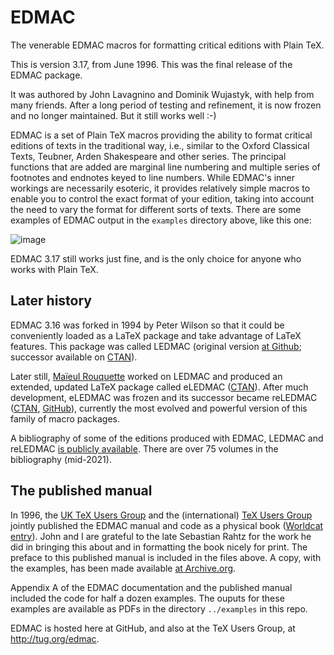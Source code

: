 # EDMAC
The venerable EDMAC macros for formatting critical editions with Plain TeX.

This is version 3.17, from June 1996.  This was the final release of the EDMAC package.

It was authored by John Lavagnino and Dominik Wujastyk, with help from many friends.  After a long period of testing and refinement, it is now frozen and no longer maintained.  But it still works well :-)

EDMAC is a set of Plain TeX macros providing the ability to format critical editions of texts in the traditional way, i.e., similar to the Oxford Classical Texts, Teubner, Arden Shakespeare and other series. The principal functions that are added are marginal line numbering and multiple series of footnotes and endnotes keyed to line numbers. While EDMAC's inner workings are necessarily esoteric, it provides relatively simple macros to enable you to control the exact format of your edition, taking into account the need to vary the
format for different sorts of texts.  There are some examples of EDMAC output in the `examples` directory above, like this one:

![image](https://user-images.githubusercontent.com/762246/121459610-ce4f0900-c968-11eb-8cf4-dd052c8f48a6.png)

EDMAC 3.17 still works just fine, and is the only choice for anyone who works with Plain TeX.

## Later history 

EDMAC 3.16 was forked in 1994 by Peter Wilson so that it could be conveniently loaded as a LaTeX package and take advantage of LaTeX features. This package was called LEDMAC (original version [at Github](https://github.com/wujastyk/ledmac); successor available on [CTAN](https://www.ctan.org/pkg/ledmac)).

Later still, [Maïeul Rouquette](https://github.com/maieul) worked on LEDMAC and produced an extended, updated LaTeX package called eLEDMAC ([CTAN](https://www.ctan.org/pkg/eledmac)).  After much development, eLEDMAC was frozen and its successor became reLEDMAC ([CTAN](https://www.ctan.org/pkg/reledmac), [GitHub](https://github.com/maieul/ledmac)), currently the most evolved and powerful version of this family of macro packages.

A bibliography of some of the editions produced with EDMAC, LEDMAC and reLEDMAC [is publicly available](https://www.zotero.org/groups/209265/critical_editions_typeset_with_edmac_ledmac_eledmac_and_reledmac/library). There are over 75 volumes in the bibliography (mid-2021).

## The published manual

In 1996, the [UK TeX Users Group](http://uk.tug.org/) and the (international) [TeX Users Group](http://tug.org) jointly published the EDMAC manual and code as a physical book ([Worldcat entry](http://www.worldcat.org/oclc/38058109)). John and I are grateful to the late Sebastian Rahtz for the work he did in bringing this about and in formatting the book nicely for print. The preface to this published manual is included in the files above.  A copy, with the examples, has been made available [at Archive.org](http://n2t.net/ark:/13960/t10p7ch0w).

Appendix A of the EDMAC documentation and the published manual included the code for half a dozen examples.  The ouputs for these examples are available as PDFs in the directory `../examples` in this repo.

EDMAC is hosted here at GitHub, and also at the TeX Users Group, at http://tug.org/edmac.
